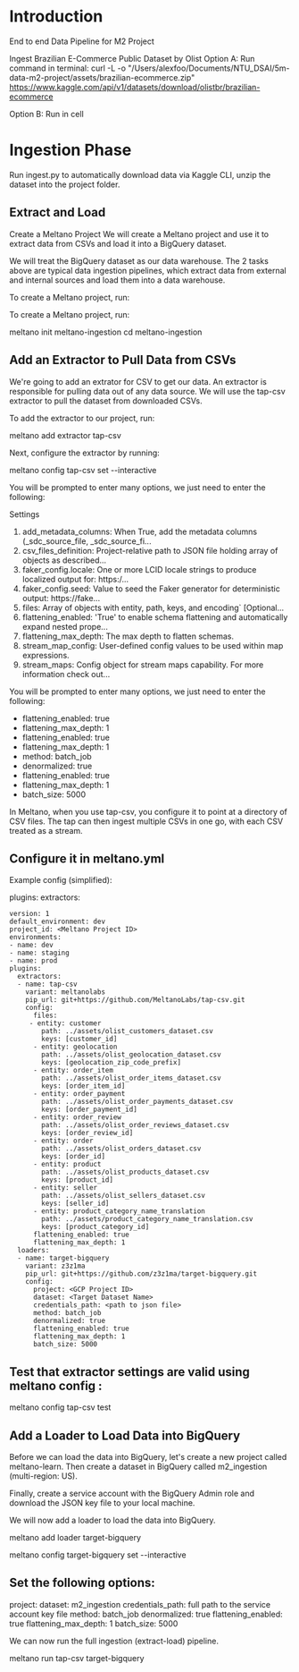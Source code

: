
# Introduction
End to end Data Pipeline for M2 Project

Ingest Brazilian E-Commerce Public Dataset by Olist
Option A: Run command in terminal: curl -L -o "/Users/alexfoo/Documents/NTU_DSAI/5m-data-m2-project/assets/brazilian-ecommerce.zip" https://www.kaggle.com/api/v1/datasets/download/olistbr/brazilian-ecommerce

Option B: Run in cell

# Ingestion Phase
Run ingest.py to automatically download data via Kaggle CLI, unzip the dataset into the project folder.

## Extract and Load

Create a Meltano Project
We will create a Meltano project and use it to extract data from CSVs and load it into a BigQuery dataset.

We will treat the BigQuery dataset as our data warehouse. The 2 tasks above are typical data ingestion pipelines, which extract data from external and internal sources and load them into a data warehouse.

To create a Meltano project, run:

To create a Meltano project, run:

meltano init meltano-ingestion cd meltano-ingestion

## Add an Extractor to Pull Data from CSVs
We're going to add an extrator for CSV to get our data. An extractor is responsible for pulling data out of any data source. We will use the tap-csv extractor to pull the dataset from downloaded CSVs.

To add the extractor to our project, run:

meltano add extractor tap-csv

Next, configure the extractor by running:

meltano config tap-csv set --interactive

You will be prompted to enter many options, we just need to enter the following:

Settings

1. add_metadata_columns: When True, add the metadata columns (_sdc_source_file, _sdc_source_fi... 
2. csv_files_definition: Project-relative path to JSON file holding array of objects as described... 
3. faker_config.locale: One or more LCID locale strings to produce localized output for: https:/... 
4. faker_config.seed: Value to seed the Faker generator for deterministic output: https://fake... 
5. files: Array of objects with entity, path, keys, and encoding` [Optional... 
6. flattening_enabled: 'True' to enable schema flattening and automatically expand nested prope... 
7. flattening_max_depth: The max depth to flatten schemas. 
8. stream_map_config: User-defined config values to be used within map expressions. 
9. stream_maps: Config object for stream maps capability. For more information check out...

You will be prompted to enter many options, we just need to enter the following:

- flattening_enabled: true
- flattening_max_depth: 1
- flattening_enabled: true 
- flattening_max_depth: 1
- method: batch_job
- denormalized: true
- flattening_enabled: true
- flattening_max_depth: 1
- batch_size: 5000

In Meltano, when you use tap-csv, you configure it to point at a directory of CSV files. The tap can then ingest multiple CSVs in one go, with each CSV treated as a stream.

## Configure it in meltano.yml

Example config (simplified):

plugins: extractors:

```
version: 1
default_environment: dev
project_id: <Meltano Project ID>
environments:
- name: dev
- name: staging
- name: prod
plugins:
  extractors:
  - name: tap-csv
    variant: meltanolabs
    pip_url: git+https://github.com/MeltanoLabs/tap-csv.git
    config:
      files:
     - entity: customer
        path: ../assets/olist_customers_dataset.csv
        keys: [customer_id]
      - entity: geolocation
        path: ../assets/olist_geolocation_dataset.csv
        keys: [geolocation_zip_code_prefix]
      - entity: order_item
        path: ../assets/olist_order_items_dataset.csv
        keys: [order_item_id]
      - entity: order_payment
        path: ../assets/olist_order_payments_dataset.csv
        keys: [order_payment_id]
      - entity: order_review
        path: ../assets/olist_order_reviews_dataset.csv
        keys: [order_review_id]
      - entity: order
        path: ../assets/olist_orders_dataset.csv
        keys: [order_id]
      - entity: product
        path: ../assets/olist_products_dataset.csv
        keys: [product_id]
      - entity: seller
        path: ../assets/olist_sellers_dataset.csv
        keys: [seller_id]
      - entity: product_category_name_translation
        path: ../assets/product_category_name_translation.csv
        keys: [product_category_id]
      flattening_enabled: true
      flattening_max_depth: 1
  loaders:
  - name: target-bigquery
    variant: z3z1ma
    pip_url: git+https://github.com/z3z1ma/target-bigquery.git
    config:
      project: <GCP Project ID>
      dataset: <Target Dataset Name>
      credentials_path: <path to json file>
      method: batch_job
      denormalized: true
      flattening_enabled: true
      flattening_max_depth: 1
      batch_size: 5000
```

## Test that extractor settings are valid using meltano config :

meltano config tap-csv test

## Add a Loader to Load Data into BigQuery
Before we can load the data into BigQuery, let's create a new project called meltano-learn. Then create a dataset in BigQuery called m2_ingestion (multi-region: US).

Finally, create a service account with the BigQuery Admin role and download the JSON key file to your local machine.

We will now add a loader to load the data into BigQuery.

meltano add loader target-bigquery

meltano config target-bigquery set --interactive

## Set the following options:

project: dataset: m2_ingestion credentials_path: full path to the service account key file method: batch_job denormalized: true flattening_enabled: true flattening_max_depth: 1 batch_size: 5000

We can now run the full ingestion (extract-load) pipeline.

meltano run tap-csv target-bigquery

